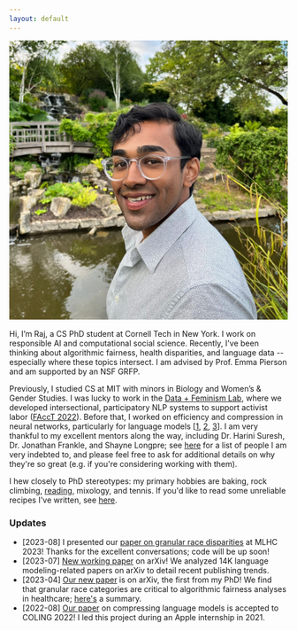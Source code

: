 ```yaml
---
layout: default
---
```


<img class="profile-picture" src="images/profile.jpg">

Hi, I’m Raj, a CS PhD student at Cornell Tech in New York. I work on responsible AI and computational social science. Recently, I've been thinking about algorithmic fairness, health disparities, and language data -- especially where these topics intersect. I am advised by Prof. Emma Pierson and am supported by an NSF GRFP.

<!-- Advised by Profs. [Emma Pierson](https://www.cs.cornell.edu/~emmapierson/) and [Nikhil Garg](https://gargnikhil.com/), -->

Previously, I studied CS at MIT with minors in Biology and Women’s & Gender Studies. I was lucky to work in the [Data + Feminism Lab](https://dataplusfeminism.mit.edu/), where we developed intersectional, participatory NLP systems to support activist labor ([FAccT 2022](https://dl.acm.org/doi/10.1145/3531146.3533132)). Before that, I worked on efficiency and compression in neural networks, particularly for language models \[[1](https://aclanthology.org/2022.coling-1.252/), [2](https://www.aclweb.org/anthology/2020.blackboxnlp-1.19/), [3](https://arxiv.org/abs/2104.14753)\]. I am very thankful to my excellent mentors along the way, including Dr. Harini Suresh, Dr. Jonathan Frankle, and Shayne Longpre; see [here](https://rajivmovva.com/people) for a list of people I am very indebted to, and please feel free to ask for additional details on why they're so great (e.g. if you're considering working with them).

I hew closely to PhD stereotypes: my primary hobbies are baking, rock climbing, [reading](https://www.goodreads.com/user/show/139600509-rajiv-movva), mixology, and tennis. If you'd like to read some unreliable recipes I've written, see [here](https://rajivmovva.com/recipes).  

### Updates

- [2023-08] I presented our [paper on granular race disparities](https://arxiv.org/abs/2304.09270) at MLHC 2023! Thanks for the excellent conversations; code will be up soon!
- [2023-07] [New working paper](https://arxiv.org/abs/2307.10700) on arXiv! We analyzed 14K language modeling-related papers on arXiv to detail recent publishing trends.
- [2023-04] [Our new paper](https://arxiv.org/abs/2304.09270) is on arXiv, the first from my PhD! We find that granular race categories are critical to algorithmic fairness analyses in healthcare; [here's](https://twitter.com/rajivmovva/status/1651237859465080834) a summary.
- [2022-08] [Our paper](https://arxiv.org/abs/2208.09684) on compressing language models is accepted to COLING 2022! I led this project during an Apple internship in 2021.
<!-- - [2022-04] In the Fall, I'll start my PhD at Cornell Tech in NYC. -->
<!-- - [2022-04] I was awarded an NSF Graduate Fellowship! -->

<!-- Though it's no longer my main interest, I'm also passionate about computational biology, including [functional epigenomics](https://journals.plos.org/plosone/article?id=10.1371/journal.pone.0218073) and ligand-protein binding prediction. My favorite hobby is cooking, along with other stereotypical grad student activities: lifting weights, baking, [reading](https://www.goodreads.com/user/show/139600509-rajiv-movva), and playing tennis. You can find some of my [recipes](https://rajivmovva.com/recipes) here (it's a WIP). -->

<!-- While there, I worked with Prof. Catherine D’Ignazio and student Harini Suresh at the [Data + Feminism Lab](https://dataplusfeminism.mit.edu/). Collaborating with activist groups, we co-designed NLP models to support the difficult labor of tracking gender-based violence ([Best Paper, FAccT 2022](https://dl.acm.org/doi/10.1145/3531146.3533132)). The project taught me that naive ML systems often fail at the margins – it takes effort and care to design models for specific, intersectional contexts. -->

<!-- Before that, I explored neural network compression, i.e. improving memory & compute efficiency to mitigate AI’s consumptive footprint. Mentored by Jonathan Frankle, I tested an approach for [parallelized pruning of neural networks](https://arxiv.org/abs/2104.14753). During an internship at Apple, I [combined compression techniques](https://aclanthology.org/2022.coling-1.252/) to rein in the compute footprint of large language models. I also earned Best Paper at BlackboxNLP 2020 for studying how [pruning affects interpretability](https://www.aclweb.org/anthology/2020.blackboxnlp-1.19/) in Transformers.  -->

<!-- Though it's no longer my main interest, I'm also passionate about computational biology, including [functional epigenomics](https://journals.plos.org/plosone/article?id=10.1371/journal.pone.0218073) and ligand-protein binding prediction. My favorite hobby is cooking, along with other stereotypical grad student activities: lifting weights, baking, [reading](https://www.goodreads.com/user/show/139600509-rajiv-movva), and playing tennis. You can find some of my [recipes](https://rajivmovva.com/recipes) here (it's a WIP). -->
